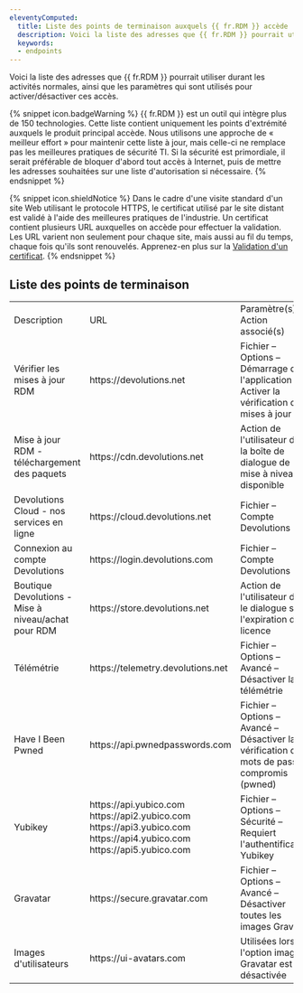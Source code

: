 ```yaml
---
eleventyComputed:
  title: Liste des points de terminaison auxquels {{ fr.RDM }} accède
  description: Voici la liste des adresses que {{ fr.RDM }} pourrait utiliser durant les activités normales, ainsi que les paramètres qui sont utilisés pour activer/désactiver ces accès.
  keywords: 
  - endpoints
---
```

Voici la liste des adresses que {{ fr.RDM }} pourrait utiliser durant les activités normales, ainsi que les paramètres qui sont utilisés pour activer/désactiver ces accès.  

{% snippet icon.badgeWarning %}
{{ fr.RDM }} est un outil qui intègre plus de 150 technologies. Cette liste contient uniquement les points d'extrémité auxquels le produit principal accède. Nous utilisons une approche de « meilleur effort » pour maintenir cette liste à jour, mais celle-ci ne remplace pas les meilleures pratiques de sécurité TI. Si la sécurité est primordiale, il serait préférable de bloquer d'abord tout accès à Internet, puis de mettre les adresses souhaitées sur une liste d'autorisation si nécessaire.
{% endsnippet %}  

{% snippet icon.shieldNotice %}
Dans le cadre d'une visite standard d'un site Web utilisant le protocole HTTPS, le certificat utilisé par le site distant est validé à l'aide des meilleures pratiques de l'industrie. Un certificat contient plusieurs URL auxquelles on accède pour effectuer la validation. Les URL varient non seulement pour chaque site, mais aussi au fil du temps, chaque fois qu'ils sont renouvelés. Apprenez-en plus sur la [Validation d'un certificat](/kb/remote-desktop-manager/knowledge-base/certificate-validation).
{% endsnippet %}  

## Liste des points de terminaison

<table>
	<tr>
		<td>
Description
		</td>
		<td>
URL
		</td>
		<td>
Paramètre(s) / Action associé(s)
		</td>
	</tr>
	<tr>
		<td>
Vérifier les mises à jour RDM
		</td>
		<td>
https<area>://devolutions.net
		</td>
		<td>
Fichier – Options – Démarrage de l'application – Activer la vérification des mises à jour
		</td>
	</tr>
	<tr>
		<td>
Mise à jour RDM - téléchargement des paquets
		</td>
		<td>
https<area>://cdn.devolutions.net
		</td>
		<td>
Action de l'utilisateur dans la boîte de dialogue de mise à niveau disponible
		</td>
	</tr>
	<tr>
		<td>
Devolutions Cloud - nos services en ligne
		</td>
		<td>
https<area>://cloud.devolutions.net
		</td>
		<td>
Fichier – Compte Devolutions
		</td>
	</tr>
	<tr>
		<td>
Connexion au compte Devolutions
		</td>
		<td>
https<area>://login.devolutions.com
		</td>
		<td>
Fichier – Compte Devolutions
		</td>
	</tr>
	<tr>
		<td>
Boutique Devolutions - Mise à niveau/achat pour RDM
		</td>
		<td>
https<area>://store.devolutions.net
		</td>
		<td>
Action de l'utilisateur dans le dialogue sur l'expiration de la licence
		</td>
	</tr>
	<tr>
		<td>
Télémétrie
		</td>
		<td>
https<area>://telemetry.devolutions.net
		</td>
		<td>
Fichier – Options – Avancé – Désactiver la télémétrie
		</td>
	</tr>
	<tr>
		<td>
Have I Been Pwned
		</td>
		<td>
https<area>://api.pwnedpasswords.com
		</td>
		<td>
Fichier – Options – Avancé – Désactiver la vérification de mots de passe compromis (pwned)
		</td>
	</tr>
	<tr>
		<td>
Yubikey
		</td>
		<td>
https<area>://api.yubico.com<br>
https<area>://api2.yubico.com<br>
https<area>://api3.yubico.com<br>
https<area>://api4.yubico.com<br>
https<area>://api5.yubico.com<br>
		</td>
		<td>
Fichier – Options – Sécurité – Requiert l'authentification Yubikey
		</td>
	</tr>
		<tr>
		<td>
Gravatar
		</td>
		<td>
https<area>://secure.gravatar.com
		</td>
		<td>
Fichier – Options – Avancé – Désactiver toutes les images Gravatar
		</td>
	</tr>
	<tr>
		<td>
Images d'utilisateurs
		</td>
		<td>
https<area>://ui-avatars.com
		</td>
		<td>
Utilisées lorsque l'option image Gravatar est désactivée
		</td>
	</tr>
</table>
